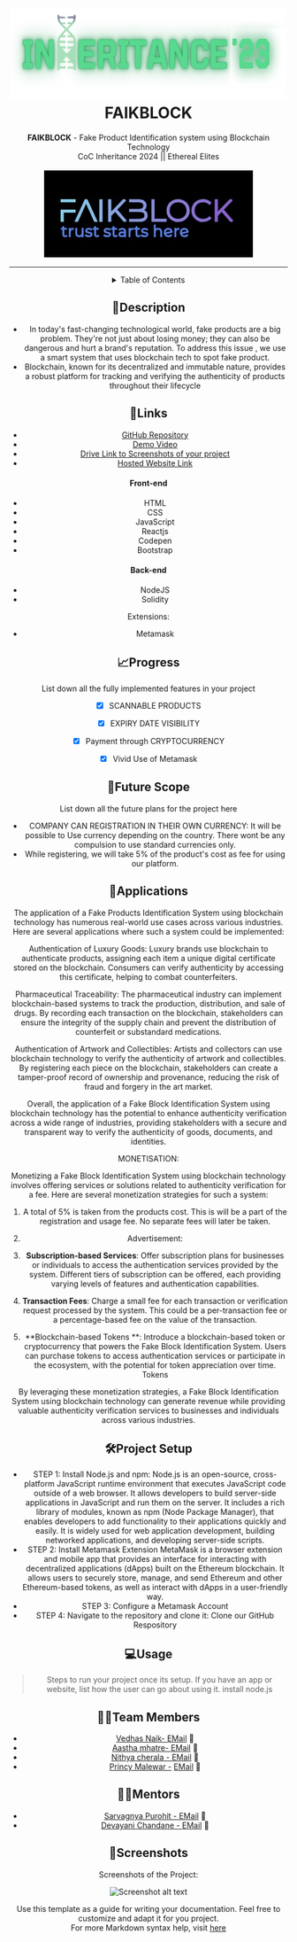 <h1 align="center">
  <a href="https://github.com/CommunityOfCoders/Inheritance-2024">
    <img src="./Untitled.png" alt="CoC Inheritance 2022" width="500" height="166">
  </a>
  <br>
  FAIKBLOCK
</h1>

<div align="center">
   <strong>FAIKBLOCK</strong> - Fake Product Identification system using Blockchain Technology<br>
  CoC Inheritance 2024 || Ethereal Elites<br> <br>
<img src= "https://github.com/Nemo-0904/inheritance/blob/main/faikblock.jpg"
</div>
<hr>

<details>
<summary>Table of Contents</summary>

- [Description](#description)
- [Links](#links)
- [Tech Stack](#tech-stack)
- [Progress](#progress)
- [Future Scope](#future-scope)
- [Applications](#applications)
- [Project Setup](#project-setup)
- [Usage](#usage)
- [Team Members](#team-members)
- [Mentors](#mentors)
- [Screenshots](#screenshots)

</details>

## 📝Description

- In today's fast-changing technological world, fake products are a big problem. They're not just about losing money; they can also be dangerous and hurt a brand's reputation. To address  this issue , we use a smart system that uses blockchain tech to spot fake product.
- Blockchain, known for its decentralized and immutable nature, provides a robust platform for tracking and verifying the authenticity of products throughout their lifecycle




## 🔗Links

- [GitHub Repository](https://github.com/NaikVedhas/Fake-Product-Identification-System)
- [Demo Video](https://bit.ly/3HVumiF)
- [Drive Link to Screenshots of your project](https://drive.google.com/drive/folders/1955mXzzcIVcYfn1tcpJ8Nlackz-ZUSTg?usp=drive_link)
- [Hosted Website Link]()


#### Front-end
- HTML
- CSS
- JavaScript
- Reactjs
- Codepen
- Bootstrap

#### Back-end
- NodeJS
- Solidity

Extensions:
- Metamask



## 📈Progress

List down all the fully implemented features in your project

- [x] SCANNABLE PRODUCTS 
- [x] EXPIRY DATE VISIBILITY
- [x] Payment through CRYPTOCURRENCY
- [x] Vivid Use of Metamask


## 🔮Future Scope

List down all the future plans for the project here

-  COMPANY CAN REGISTRATION IN THEIR OWN CURRENCY: It will be possible to Use currency depending on the country. There wont be any compulsion to use standard currencies only.
-  While registering, we will take 5% of the product's cost as fee for using our platform. 

## 💸Applications

The application of a Fake Products Identification System using blockchain technology has numerous real-world use cases across various industries. Here are several applications where such a system could be implemented:

Authentication of Luxury Goods: 
Luxury brands use blockchain to authenticate products, assigning each item a unique digital certificate stored on the blockchain. Consumers can verify authenticity by accessing this certificate, helping to combat counterfeiters.

Pharmaceutical Traceability: The pharmaceutical industry can implement blockchain-based systems to track the production, distribution, and sale of drugs. By recording each transaction on the blockchain, stakeholders can ensure the integrity of the supply chain and prevent the distribution of counterfeit or substandard medications.

Authentication of Artwork and Collectibles: Artists and collectors can use blockchain technology to verify the authenticity of artwork and collectibles. By registering each piece on the blockchain, stakeholders can create a tamper-proof record of ownership and provenance, reducing the risk of fraud and forgery in the art market.

Overall, the application of a Fake Block Identification System using blockchain technology has the potential to enhance authenticity verification across a wide range of industries, providing stakeholders with a secure and transparent way to verify the authenticity of goods, documents, and identities.

MONETISATION: 

Monetizing a Fake Block Identification System using blockchain technology involves offering services or solutions related to authenticity verification for a fee. Here are several monetization strategies for such a system:

1. A total of 5% is taken from the products cost. This is will be a part of the registration and usage fee. No separate fees will later be taken. 
  
3. Advertisement:  


1. **Subscription-based Services**: Offer subscription plans for businesses or individuals to access the authentication services provided by the system. Different tiers of subscription can be offered, each providing varying levels of features and authentication capabilities.

2. **Transaction Fees**: Charge a small fee for each transaction or verification request processed by the system. This could be a per-transaction fee or a percentage-based fee on the value of the transaction.

 3. **Blockchain-based Tokens **: Introduce a blockchain-based token or cryptocurrency that powers the Fake Block Identification System. Users can purchase tokens to access authentication services or participate in the ecosystem, with the potential for token appreciation over time.
Tokens

By leveraging these monetization strategies, a Fake Block Identification System using blockchain technology can generate revenue while providing valuable authenticity verification services to businesses and individuals across various industries.

## 🛠Project Setup
- STEP 1: Install Node.js and npm: Node.js is an open-source, cross-platform JavaScript runtime environment that executes JavaScript code outside of a web browser. It allows developers to build server-side applications in JavaScript and run them on the server. It includes a rich library of modules, known as npm (Node Package Manager), that enables developers to add functionality to their applications quickly and easily. It is widely used for web application development, building networked applications, and developing server-side scripts.
- STEP 2: Install Metamask Extension MetaMask is a browser extension and mobile app that provides an interface for interacting with decentralized applications (dApps) built on the Ethereum blockchain. It allows users to securely store, manage, and send Ethereum and other Ethereum-based tokens, as well as interact with dApps in a user-friendly way.
- STEP 3: Configure a Metamask Account
- STEP 4: Navigate to the repository and clone it: Clone our GitHub Respository

## 💻Usage

>Steps to run your project once its setup. If you have an app or website, list how the user can go about using it.
>install node.js
>

## 👨‍💻Team Members

- [Vedhas Naik- ](https://github.com/NaikVedhas) [EMail](vedhasnaik121@gmail.com) :e-mail:
- [Aastha mhatre- ](https://github.com/Aastha2675) [EMail](avmhatre_b22@el.vjti.ac.in) :e-mail:
- [Nithya cherala - ](https://github.com/Nemo-0904) [EMail](nmcherala_b22@el.vjti.ac.in) :e-mail:
- [Princy Malewar -](https://github.com/Princy18Human) [EMail](malewarpriyancy@gmail.com) :e-mail: 

## 👨‍🏫Mentors

- [Sarvagnya Purohit - ](https://github.com/saRvaGnyA) [EMail](sarvagnyapurohit@gmail.com) :e-mail: 
- [Devayani Chandane - ](https://github.com/devayani03) [EMail](sarvagnyapurohit@gmail.com) :e-mail: 

## 📱Screenshots
Screenshots of the Project: 

![Screenshot alt text](https://i.redd.it/qp8ocyzvyj8a1.jpg "Here is a screenshot")

Use this template as a guide for writing your documentation. Feel free to customize and adapt it for you project.  
For more Markdown syntax help, visit [here](https://www.markdownguide.org/basic-syntax/)

